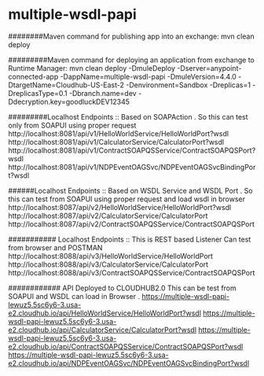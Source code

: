 # multiple-wsdl-papi

########Maven command for publishing app into an exchange:
mvn clean deploy 


#########Maven command for deploying an application from exchange to Runtime Manager:
mvn clean deploy -DmuleDeploy -Dserver=anypoint-connected-app -DappName=multiple-wsdl-papi -DmuleVersion=4.4.0 -DtargetName=Cloudhub-US-East-2 -Denvironment=Sandbox -Dreplicas=1 -DreplicasType=0.1 -Dbranch.name=dev -Ddecryption.key=goodluckDEV12345


#########Localhost Endpoints ::  Based on SOAPAction . So this can test only from SOAPUI using proper request
http://localhost:8081/api/v1/HelloWorldService/HelloWorldPort?wsdl
http://localhost:8081/api/v1/CalculatorService/CalculatorPort?wsdl
http://localhost:8081/api/v1/ContractSOAPQSService/ContractSOAPQSPort?wsdl
http://localhost:8081/api/v1/NDPEventOAGSvc/NDPEventOAGSvcBindingPort?wsdl

######Localhost Endpoints ::  Based on WSDL Service and WSDL Port . So this can test from SOAPUI using proper request and load wsdl in browser
http://localhost:8087/api/v2/HelloWorldService/HelloWorldPort?wsdl
http://localhost:8087/api/v2/CalculatorService/CalculatorPort
http://localhost:8087/api/v2/ContractSOAPQSService/ContractSOAPQSPort


########### Localhost Endpoints :: This is REST based Listener Can test from browser and POSTMAN
http://localhost:8088/api/v3/HelloWorldService/HelloWorldPort
http://localhost:8088/api/v3/CalculatorService/CalculatorPort
http://localhost:8088/api/v3/ContractSOAPQSService/ContractSOAPQSPort


############ API Deployed to CLOUDHUB2.0 This can be test from SOAPUI and WSDL can load in Browser .
https://multiple-wsdl-papi-lewuz5.5sc6y6-3.usa-e2.cloudhub.io/api/HelloWorldService/HelloWorldPort?wsdl
https://multiple-wsdl-papi-lewuz5.5sc6y6-3.usa-e2.cloudhub.io/api/CalculatorService/CalculatorPort?wsdl
https://multiple-wsdl-papi-lewuz5.5sc6y6-3.usa-e2.cloudhub.io/api/ContractSOAPQSService/ContractSOAPQSPort?wsdl
https://multiple-wsdl-papi-lewuz5.5sc6y6-3.usa-e2.cloudhub.io/api/NDPEventOAGSvc/NDPEventOAGSvcBindingPort?wsdl





